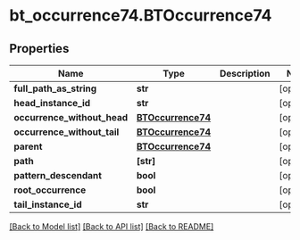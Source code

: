 # bt_occurrence74.BTOccurrence74

## Properties
Name | Type | Description | Notes
------------ | ------------- | ------------- | -------------
**full_path_as_string** | **str** |  | [optional] 
**head_instance_id** | **str** |  | [optional] 
**occurrence_without_head** | [**BTOccurrence74**](BTOccurrence74.md) |  | [optional] 
**occurrence_without_tail** | [**BTOccurrence74**](BTOccurrence74.md) |  | [optional] 
**parent** | [**BTOccurrence74**](BTOccurrence74.md) |  | [optional] 
**path** | **[str]** |  | [optional] 
**pattern_descendant** | **bool** |  | [optional] 
**root_occurrence** | **bool** |  | [optional] 
**tail_instance_id** | **str** |  | [optional] 

[[Back to Model list]](../README.md#documentation-for-models) [[Back to API list]](../README.md#documentation-for-api-endpoints) [[Back to README]](../README.md)


